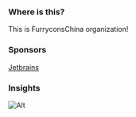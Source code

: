 ### Where is this?
This is FurryconsChina organization!

### Sponsors
[Jetbrains](https://www.jetbrains.com/community/opensource/)

### Insights

![Alt](https://repobeats.axiom.co/api/embed/74dada94f2baca768cdc3fac988db14a5c941997.svg "Repobeats analytics image")

